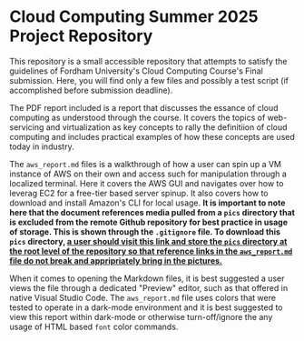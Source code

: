 # Cloud Computing Summer 2025  Project Repository

This repository is a small accessible repository that attempts to satisfy the guidelines of Fordham University's Cloud Computing Course's Final submission. Here, you will find only a few files and possibly a test script (if accomplished before submission deadline). 

The PDF report included is a report that discusses the essance of cloud computing as understood through the course. It covers the topics of web-servicing and virtualization as key concepts to rally the definitiion of cloud computing and includes practical examples of how these concepts are used today in industry. 

The `aws_report.md` files is a walkthrough of how a user can spin up a VM instance of AWS on their own and access such for manipulation through a localized terminal. Here it covers the AWS GUI and navigates over how to leverag EC2 for a free-tier based server spinup. It also covers how to download and install Amazon's CLI for local usage. **It is important to note here that the document references media pulled from a `pics` directory that is excluded from the remote Github repository for best practice in usage of storage. This is shown through the `.gitignore` file. To download this `pics` directory, [a user should visit this link and store the `pics` directory at the root level of the repository so that reference links in the `aws_report.md` file do not break and appripriately bring in the pictures.]()** 

When it comes to opening the Markdown files, it is best suggested a user views the file through a dedicated "Preview" editor, such as that offered in native Visual Studio Code. The `aws_report.md` file uses colors that were tested to operate in a dark-mode environment and it is best suggested to view this report within dark-mode or otherwise turn-off/ignore the any usage of HTML based `font` color commands.